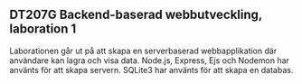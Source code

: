 ## DT207G Backend-baserad webbutveckling, laboration 1
Laborationen går ut på att skapa en serverbaserad webbapplikation där användare
kan lagra och visa data. Node.js, Express, Ejs och Nodemon har använts för
att skapa servern. SQLite3 har använts för att skapa en databas.
